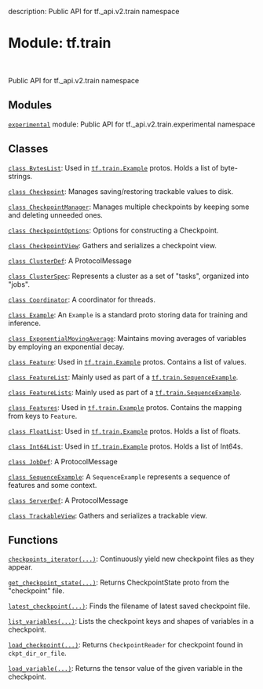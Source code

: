description: Public API for tf._api.v2.train namespace

<div itemscope itemtype="http://developers.google.com/ReferenceObject">
<meta itemprop="name" content="tf.train" />
<meta itemprop="path" content="Stable" />
</div>

# Module: tf.train

<!-- Insert buttons and diff -->

<table class="tfo-notebook-buttons tfo-api nocontent" align="left">

</table>



Public API for tf._api.v2.train namespace



## Modules

[`experimental`](../tf/train/experimental.md) module: Public API for tf._api.v2.train.experimental namespace

## Classes

[`class BytesList`](../tf/train/BytesList.md): Used in <a href="../tf/train/Example.md"><code>tf.train.Example</code></a> protos. Holds a list of byte-strings.

[`class Checkpoint`](../tf/train/Checkpoint.md): Manages saving/restoring trackable values to disk.

[`class CheckpointManager`](../tf/train/CheckpointManager.md): Manages multiple checkpoints by keeping some and deleting unneeded ones.

[`class CheckpointOptions`](../tf/train/CheckpointOptions.md): Options for constructing a Checkpoint.

[`class CheckpointView`](../tf/train/CheckpointView.md): Gathers and serializes a checkpoint view.

[`class ClusterDef`](../tf/train/ClusterDef.md): A ProtocolMessage

[`class ClusterSpec`](../tf/train/ClusterSpec.md): Represents a cluster as a set of "tasks", organized into "jobs".

[`class Coordinator`](../tf/train/Coordinator.md): A coordinator for threads.

[`class Example`](../tf/train/Example.md): An `Example` is a standard proto storing data for training and inference.

[`class ExponentialMovingAverage`](../tf/train/ExponentialMovingAverage.md): Maintains moving averages of variables by employing an exponential decay.

[`class Feature`](../tf/train/Feature.md): Used in <a href="../tf/train/Example.md"><code>tf.train.Example</code></a> protos. Contains a list of values.

[`class FeatureList`](../tf/train/FeatureList.md): Mainly used as part of a <a href="../tf/train/SequenceExample.md"><code>tf.train.SequenceExample</code></a>.

[`class FeatureLists`](../tf/train/FeatureLists.md): Mainly used as part of a <a href="../tf/train/SequenceExample.md"><code>tf.train.SequenceExample</code></a>.

[`class Features`](../tf/train/Features.md): Used in <a href="../tf/train/Example.md"><code>tf.train.Example</code></a> protos. Contains the mapping from keys to `Feature`.

[`class FloatList`](../tf/train/FloatList.md): Used in <a href="../tf/train/Example.md"><code>tf.train.Example</code></a> protos. Holds a list of floats.

[`class Int64List`](../tf/train/Int64List.md): Used in <a href="../tf/train/Example.md"><code>tf.train.Example</code></a> protos. Holds a list of Int64s.

[`class JobDef`](../tf/train/JobDef.md): A ProtocolMessage

[`class SequenceExample`](../tf/train/SequenceExample.md): A `SequenceExample` represents a sequence of features and some context.

[`class ServerDef`](../tf/train/ServerDef.md): A ProtocolMessage

[`class TrackableView`](../tf/train/TrackableView.md): Gathers and serializes a trackable view.

## Functions

[`checkpoints_iterator(...)`](../tf/train/checkpoints_iterator.md): Continuously yield new checkpoint files as they appear.

[`get_checkpoint_state(...)`](../tf/train/get_checkpoint_state.md): Returns CheckpointState proto from the "checkpoint" file.

[`latest_checkpoint(...)`](../tf/train/latest_checkpoint.md): Finds the filename of latest saved checkpoint file.

[`list_variables(...)`](../tf/train/list_variables.md): Lists the checkpoint keys and shapes of variables in a checkpoint.

[`load_checkpoint(...)`](../tf/train/load_checkpoint.md): Returns `CheckpointReader` for checkpoint found in `ckpt_dir_or_file`.

[`load_variable(...)`](../tf/train/load_variable.md): Returns the tensor value of the given variable in the checkpoint.

